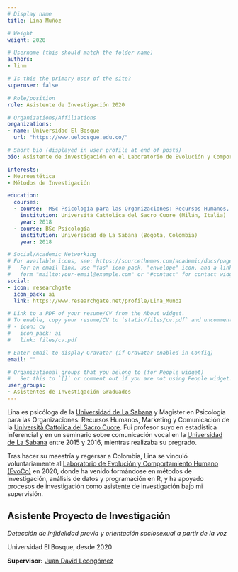 ```yaml
---
# Display name
title: Lina Muñóz

# Weight
weight: 2020

# Username (this should match the folder name)
authors:
- linm

# Is this the primary user of the site?
superuser: false

# Role/position
role: Asistente de Investigación 2020

# Organizations/Affiliations
organizations:
- name: Universidad El Bosque
  url: "https://www.uelbosque.edu.co/"

# Short bio (displayed in user profile at end of posts)
bio: Asistente de investigación en el Laboratorio de Evolución y Comportamiento Humano desde 2020

interests:
- Neuroestética
- Métodos de Investigación

education:
  courses:
  - course: 'MSc Psicología para las Organizaciones: Recursos Humanos, Marketing y Comunicación'
    institution: Università Cattolica del Sacro Cuore (Milán, Italia)
    year: 2018
  - course: BSc Psicología
    institution: Universidad de La Sabana (Bogota, Colombia)
    year: 2018

# Social/Academic Networking
# For available icons, see: https://sourcethemes.com/academic/docs/page-builder/#icons
#   For an email link, use "fas" icon pack, "envelope" icon, and a link in the
#   form "mailto:your-email@example.com" or "#contact" for contact widget.
social:
- icon: researchgate
  icon_pack: ai
  link: https://www.researchgate.net/profile/Lina_Munoz

# Link to a PDF of your resume/CV from the About widget.
# To enable, copy your resume/CV to `static/files/cv.pdf` and uncomment the lines below.
# - icon: cv
#   icon_pack: ai
#   link: files/cv.pdf

# Enter email to display Gravatar (if Gravatar enabled in Config)
email: ""

# Organizational groups that you belong to (for People widget)
#   Set this to `[]` or comment out if you are not using People widget.
user_groups:
- Asistentes de Investigación Graduados
---
```


Lina es psicóloga de la [Universidad de La Sabana](https://www.unisabana.edu.co/) y Magister en Psicología para las Organizaciones: Recursos Humanos, Marketing y Comunicación de la [Università Cattolica del Sacro Cuore](https://www.unicatt.it/). Fui profesor suyo en estadística inferencial y en un seminario sobre comunicación vocal en la [Universidad de La Sabana](https://www.unisabana.edu.co/) entre 2015 y 2016, mientras realizaba su pregrado.

Tras hacer su maestría y regersar a Colombia, Lina se vinculó voluntariamente al [Laboratorio de Evolución y Comportamiento Humano (EvoCo)](https://sites.google.com/unbosque.edu.co/EvoCo-es/home) en 2020, donde ha venido formándose en métodos de investigación, análisis de datos y programación en R, y ha apoyado procesos de investigación como asistente de investigación bajo mi supervisión.

## **Asistente Proyecto de Investigación**  

*Detección de infidelidad previa y orientación sociosexual a partir de la voz*

Universidad El Bosque, desde 2020

**Supervisor:** [Juan David Leongómez](/es/#about)
